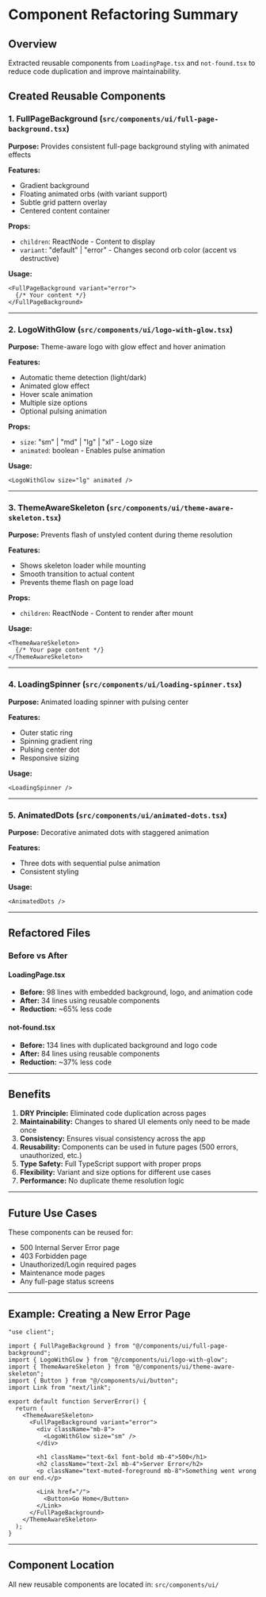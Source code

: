 # Component Refactoring Summary

## Overview
Extracted reusable components from `LoadingPage.tsx` and `not-found.tsx` to reduce code duplication and improve maintainability.

## Created Reusable Components

### 1. **FullPageBackground** (`src/components/ui/full-page-background.tsx`)
**Purpose:** Provides consistent full-page background styling with animated effects

**Features:**
- Gradient background
- Floating animated orbs (with variant support)
- Subtle grid pattern overlay
- Centered content container

**Props:**
- `children`: ReactNode - Content to display
- `variant`: "default" | "error" - Changes second orb color (accent vs destructive)

**Usage:**
```tsx
<FullPageBackground variant="error">
  {/* Your content */}
</FullPageBackground>
```

---

### 2. **LogoWithGlow** (`src/components/ui/logo-with-glow.tsx`)
**Purpose:** Theme-aware logo with glow effect and hover animation

**Features:**
- Automatic theme detection (light/dark)
- Animated glow effect
- Hover scale animation
- Multiple size options
- Optional pulsing animation

**Props:**
- `size`: "sm" | "md" | "lg" | "xl" - Logo size
- `animated`: boolean - Enables pulse animation

**Usage:**
```tsx
<LogoWithGlow size="lg" animated />
```

---

### 3. **ThemeAwareSkeleton** (`src/components/ui/theme-aware-skeleton.tsx`)
**Purpose:** Prevents flash of unstyled content during theme resolution

**Features:**
- Shows skeleton loader while mounting
- Smooth transition to actual content
- Prevents theme flash on page load

**Props:**
- `children`: ReactNode - Content to render after mount

**Usage:**
```tsx
<ThemeAwareSkeleton>
  {/* Your page content */}
</ThemeAwareSkeleton>
```

---

### 4. **LoadingSpinner** (`src/components/ui/loading-spinner.tsx`)
**Purpose:** Animated loading spinner with pulsing center

**Features:**
- Outer static ring
- Spinning gradient ring
- Pulsing center dot
- Responsive sizing

**Usage:**
```tsx
<LoadingSpinner />
```

---

### 5. **AnimatedDots** (`src/components/ui/animated-dots.tsx`)
**Purpose:** Decorative animated dots with staggered animation

**Features:**
- Three dots with sequential pulse animation
- Consistent styling

**Usage:**
```tsx
<AnimatedDots />
```

---

## Refactored Files

### Before vs After

#### **LoadingPage.tsx**
- **Before:** 98 lines with embedded background, logo, and animation code
- **After:** 34 lines using reusable components
- **Reduction:** ~65% less code

#### **not-found.tsx**
- **Before:** 134 lines with duplicated background and logo code
- **After:** 84 lines using reusable components
- **Reduction:** ~37% less code

---

## Benefits

1. **DRY Principle:** Eliminated code duplication across pages
2. **Maintainability:** Changes to shared UI elements only need to be made once
3. **Consistency:** Ensures visual consistency across the app
4. **Reusability:** Components can be used in future pages (500 errors, unauthorized, etc.)
5. **Type Safety:** Full TypeScript support with proper props
6. **Flexibility:** Variant and size options for different use cases
7. **Performance:** No duplicate theme resolution logic

---

## Future Use Cases

These components can be reused for:
- 500 Internal Server Error page
- 403 Forbidden page
- Unauthorized/Login required pages
- Maintenance mode pages
- Any full-page status screens

---

## Example: Creating a New Error Page

```tsx
"use client";

import { FullPageBackground } from "@/components/ui/full-page-background";
import { LogoWithGlow } from "@/components/ui/logo-with-glow";
import { ThemeAwareSkeleton } from "@/components/ui/theme-aware-skeleton";
import { Button } from "@/components/ui/button";
import Link from "next/link";

export default function ServerError() {
  return (
    <ThemeAwareSkeleton>
      <FullPageBackground variant="error">
        <div className="mb-8">
          <LogoWithGlow size="sm" />
        </div>
        
        <h1 className="text-6xl font-bold mb-4">500</h1>
        <h2 className="text-2xl mb-4">Server Error</h2>
        <p className="text-muted-foreground mb-8">Something went wrong on our end.</p>
        
        <Link href="/">
          <Button>Go Home</Button>
        </Link>
      </FullPageBackground>
    </ThemeAwareSkeleton>
  );
}
```

---

## Component Location
All new reusable components are located in: `src/components/ui/`
